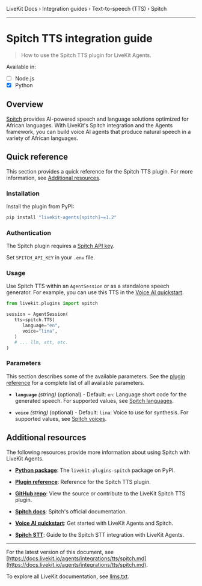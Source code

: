 LiveKit Docs › Integration guides › Text-to-speech (TTS) › Spitch

---

# Spitch TTS integration guide

> How to use the Spitch TTS plugin for LiveKit Agents.

Available in:
- [ ] Node.js
- [x] Python

## Overview

[Spitch](https://spitch.app/) provides AI-powered speech and language solutions optimized for African languages. With LiveKit's Spitch integration and the Agents framework, you can build voice AI agents that produce natural speech in a variety of African languages.

## Quick reference

This section provides a quick reference for the Spitch TTS plugin. For more information, see [Additional resources](#additional-resources).

### Installation

Install the plugin from PyPI:

```bash
pip install "livekit-agents[spitch]~=1.2"

```

### Authentication

The Spitch plugin requires a [Spitch API key](https://studio.spitch.app/api/keys).

Set `SPITCH_API_KEY` in your `.env` file.

### Usage

Use Spitch TTS within an `AgentSession` or as a standalone speech generator. For example, you can use this TTS in the [Voice AI quickstart](https://docs.livekit.io/agents/start/voice-ai.md).

```python
from livekit.plugins import spitch

session = AgentSession(
   tts=spitch.TTS(
      language="en",
      voice="lina",
   )
   # ... llm, stt, etc.
)

```

### Parameters

This section describes some of the available parameters. See the [plugin reference](https://docs.livekit.io/reference/python/v1/livekit/plugins/spitch/index.html.md#livekit.plugins.spitch.TTS) for a complete list of all available parameters.

- **`language`** _(string)_ (optional) - Default: `en`: Language short code for the generated speech. For supported values, see [Spitch languages](https://docs.spitch.app/concepts/languages).

- **`voice`** _(string)_ (optional) - Default: `lina`: Voice to use for synthesis. For supported values, see [Spitch voices](https://docs.spitch.app/concepts/voices).

## Additional resources

The following resources provide more information about using Spitch with LiveKit Agents.

- **[Python package](https://pypi.org/project/livekit-plugins-spitch/)**: The `livekit-plugins-spitch` package on PyPI.

- **[Plugin reference](https://docs.livekit.io/reference/python/v1/livekit/plugins/spitch/index.html.md#livekit.plugins.spitch.TTS)**: Reference for the Spitch TTS plugin.

- **[GitHub repo](https://github.com/livekit/agents/tree/main/livekit-plugins/livekit-plugins-spitch)**: View the source or contribute to the LiveKit Spitch TTS plugin.

- **[Spitch docs](https://docs.spitch.app/)**: Spitch's official documentation.

- **[Voice AI quickstart](https://docs.livekit.io/agents/start/voice-ai.md)**: Get started with LiveKit Agents and Spitch.

- **[Spitch STT](https://docs.livekit.io/agents/integrations/stt/spitch.md)**: Guide to the Spitch STT integration with LiveKit Agents.

---


For the latest version of this document, see [https://docs.livekit.io/agents/integrations/tts/spitch.md](https://docs.livekit.io/agents/integrations/tts/spitch.md).

To explore all LiveKit documentation, see [llms.txt](https://docs.livekit.io/llms.txt).